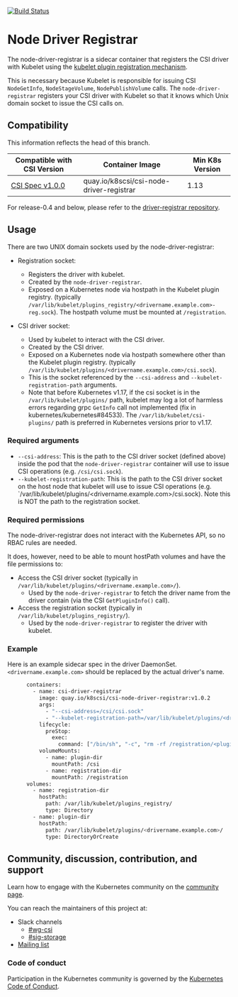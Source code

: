 [![Build Status](https://travis-ci.org/kubernetes-csi/node-driver-registrar.svg?branch=master)](https://travis-ci.org/kubernetes-csi/node-driver-registrar)

# Node Driver Registrar

The node-driver-registrar is a sidecar container that registers the CSI driver
with Kubelet using the
[kubelet plugin registration mechanism](https://kubernetes.io/docs/concepts/extend-kubernetes/compute-storage-net/device-plugins/#device-plugin-registration).

This is necessary because Kubelet is responsible for issuing CSI `NodeGetInfo`,
`NodeStageVolume`, `NodePublishVolume` calls. The `node-driver-registrar` registers
your CSI driver with Kubelet so that it knows which Unix domain socket to issue
the CSI calls on.

## Compatibility

This information reflects the head of this branch.

| Compatible with CSI Version                                                                | Container Image                                 | Min K8s Version |
| ------------------------------------------------------------------------------------------ | ----------------------------------------------- | --------------- |
| [CSI Spec v1.0.0](https://github.com/container-storage-interface/spec/releases/tag/v1.0.0) | quay.io/k8scsi/csi-node-driver-registrar        | 1.13            |

For release-0.4 and below, please refer to the [driver-registrar
repository](https://github.com/kubernetes-csi/driver-registrar).

## Usage

There are two UNIX domain sockets used by the node-driver-registrar:

* Registration socket:
  * Registers the driver with kubelet.
  * Created by the `node-driver-registrar`.
  * Exposed on a Kubernetes node via hostpath in the Kubelet plugin registry.
    (typically `/var/lib/kubelet/plugins_registry/<drivername.example.com>-reg.sock`).
    The hostpath volume must be mounted at `/registration`.

* CSI driver socket:
  * Used by kubelet to interact with the CSI driver.
  * Created by the CSI driver.
  * Exposed on a Kubernetes node via hostpath somewhere other than the Kubelet plugin registry. (typically `/var/lib/kubelet/plugins/<drivername.example.com>/csi.sock`).
  * This is the socket referenced by the `--csi-address` and `--kubelet-registration-path` arguments.
  * Note that before Kubernetes v1.17, if the csi socket is in the `/var/lib/kubelet/plugins/` path, kubelet may log a lot of harmless errors regarding grpc `GetInfo` call not implemented (fix in kubernetes/kubernetes#84533). The `/var/lib/kubelet/csi-plugins/` path is preferred in Kubernetes versions prior to v1.17.

### Required arguments

* `--csi-address`: This is the path to the CSI driver socket (defined above) inside the
  pod that the `node-driver-registrar` container will use to issue CSI
  operations (e.g. `/csi/csi.sock`).
* `--kubelet-registration-path`: This is the path to the CSI driver socket on
  the host node that kubelet will use to issue CSI operations (e.g.
  `/var/lib/kubelet/plugins/<drivername.example.com>/csi.sock). Note this is NOT
  the path to the registration socket.

### Required permissions

The node-driver-registrar does not interact with the Kubernetes API, so no RBAC
rules are needed.

It does, however, need to be able to mount hostPath volumes and have the file
permissions to:

* Access the CSI driver socket (typically in `/var/lib/kubelet/plugins/<drivername.example.com>/`).
  * Used by the `node-driver-registrar` to fetch the driver name from the driver
    contain (via the CSI `GetPluginInfo()` call).
* Access the registration socket (typically in `/var/lib/kubelet/plugins_registry/`).
  * Used by the `node-driver-registrar` to register the driver with kubelet.

### Example

Here is an example sidecar spec in the driver DaemonSet. `<drivername.example.com>` should be replaced by
the actual driver's name.

```bash
      containers:
        - name: csi-driver-registrar
          image: quay.io/k8scsi/csi-node-driver-registrar:v1.0.2
          args:
            - "--csi-address=/csi/csi.sock"
            - "--kubelet-registration-path=/var/lib/kubelet/plugins/<drivername.example.com>/csi.sock"
          lifecycle:
            preStop:
              exec:
                command: ["/bin/sh", "-c", "rm -rf /registration/<plugin> /registration/<drivername.example.com>-reg.sock"]
          volumeMounts:
            - name: plugin-dir
              mountPath: /csi
            - name: registration-dir
              mountPath: /registration
      volumes:
        - name: registration-dir
          hostPath:
            path: /var/lib/kubelet/plugins_registry/
            type: Directory
        - name: plugin-dir
          hostPath:
            path: /var/lib/kubelet/plugins/<drivername.example.com>/
            type: DirectoryOrCreate
```

## Community, discussion, contribution, and support

Learn how to engage with the Kubernetes community on the [community page](http://kubernetes.io/community/).

You can reach the maintainers of this project at:

* Slack channels
  * [#wg-csi](https://kubernetes.slack.com/messages/wg-csi)
  * [#sig-storage](https://kubernetes.slack.com/messages/sig-storage)
* [Mailing list](https://groups.google.com/forum/#!forum/kubernetes-sig-storage)

### Code of conduct

Participation in the Kubernetes community is governed by the [Kubernetes Code of Conduct](code-of-conduct.md).
